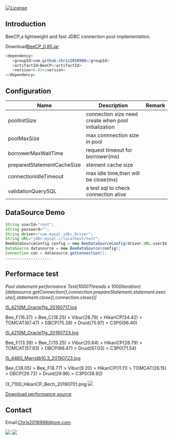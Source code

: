 [![License](https://img.shields.io/badge/license-Apache%202-4EB1BA.svg)](https://www.apache.org/licenses/LICENSE-2.0.html)

Introduction
---
BeeCP,a lightweight and  fast JDBC connection pool implementation. 

Download<a href="http://central.maven.org/maven2/com/github/chris2018998/BeeCP/0.85/BeeCP-0.85.jar">BeeCP_0.85.jar</a>

```java
<dependency>
   <groupId>com.github.chris2018998</groupId>
   <artifactId>BeeCP</artifactId>
   <version>0.85</version>
</dependency>

```

Configuration
---
|  Name  |   Description |   Remark |
| ------------ | ------------ | ------------ |
| poolInitSize  | connection size need create when pool initialization  |   |
| poolMaxSize |  max connnection size in pool |    |
| borrowerMaxWaitTime |request timeout for borrower(ms)  |   |
| preparedStatementCacheSize | stement cache size |   |
| connectionIdleTimeout  | max idle time,then will be close(ms)  |    |
| validationQuerySQL |  a test sql to check connection ative   |    |   |

DataSource Demo
---
```java
String userId="root";
String password="";
String driver="com.mysql.jdbc.Driver";
String URL="jdbc:mysql://localhost/test";
BeeDataSourceConfig config = new BeeDataSourceConfig(driver,URL,userId,password);
DataSource datasource = new BeeDataSource(config);
Connection con = datasource.getConnection();
....................

```

Performace test
---
<i>Pool statement performance Test(1000Threads x 1000iteration)</i>
<i>[datasource.getConnection(),connection.prepareStatement,statement.execute(),statement.close(),connection.close()]</i>

<a href="https://github.com/Chris2018998/BeeCP/blob/master/doc/performance/I5_4210M_Oracle11g_20190717.log">I5_4210M_Oracle11g_20190717.log</a>

Bee_F(16.37) > Bee_C(18.25) > Vibur(28.79) > HikariCP(34.42) > TOMCAT(67.47) > DBCP(75.28) > Druid(75.97) > C3P0(96.40)

<a href="https://github.com/Chris2018998/BeeCP/blob/master/doc/performance/I5_4210M_Oracle11g_20190723.log">I5_4210M_Oracle11g_20190723.log</a>

Bee_F(13.39) > Bee_C(15.25) > Vibur(20.64) > HikariCP(28.79) > TOMCAT(57.93) > DBCP(66.47) > Druid(67.03) > C3P0(71.54)

<a href="https://github.com/Chris2018998/BeeCP/blob/master/doc/performance/I5_4460_Marridb10.3_20190723.log">I5_4460_Marridb10.3_20190723.log</a>

Bee_C(8.05) > Bee_F(8.77) > Vibur(9.20) > HikariCP(11.11) > TOMCAT(26.15) > DBCP(29.72) > Druid(29.96) > C3P0(38.92)

I3_7100_HikariCP_Bech_20190701.png
<img src="https://github.com/Chris2018998/BeeCP/blob/master/doc/performance/I3_7100_HikariCP_Bech_20190701.png"></img>

<a href="https://github.com/Chris2018998/BeeCP/blob/master/doc/performance/Jdbc_CP_Test.zip">Download performance source </a>


Contact 
---

Email:Chris2018998@tom.com

<img src="https://github.com/Chris2018998/BeeCP/blob/master/doc/individual/w.png"> </img>
<img src="https://github.com/Chris2018998/BeeCP/blob/master/doc/individual/z.png"> </img>
 

